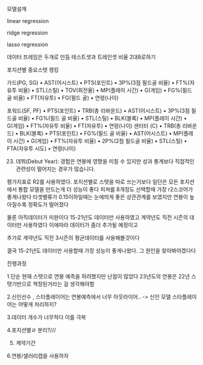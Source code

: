모델설계

linear regression

ridge regression 

lasso regression 

데이터 프레임은 두개로 만듬   테스트셋과 트레인셋 비율 2대8로하기 


포지션별 중요스탯 랭킹

가드(PG, SG)
•	AST(어시스트)
•	PTS(포인트)
•	3P%(3점 필드골 비율)
•	FT%(자유투 비율)
•	STL(스틸)
•	TOV(회전율)
•	MP(플레이 시간)
•	G(게임)
•	FG%(필드 골 비율)
•	FT(자유투)
•	FG(필드 골)
•	연령(나이)

포워드(SF, PF)
•	PTS(포인트)
•	TRB(총 리바운드)
•	AST(어시스트)
•	3P%(3점 필드골 비율)
•	FG%(필드 골 비율)
•	STL(스틸)
•	BLK(블록)
•	MP(플레이 시간)
•	G(게임)
•	FT%(자유투 비율)
•	FT(자유투)
•	연령(나이)
센터터 (C)
•	TRB(총 리바운드)
•	BLK(블록)
•	PTS(포인트)
•	FG%(필드 골 비율)
•	AST(어시스트)
•	MP(플레이 시간)
•	G(게임)
•	FT%(자유투 비율)
•	2P%(2점 필드골 비율)
•	STL(스틸)
•	FTA(자유투 시도)
•	연령(나이)


23.	데뷔(Debut Year): 경험은 연봉에 영향을 미칠 수 있지만 성과 통계보다 직접적인 관련성이 떨어지는 경우가 많습니다.

평가지표로 R2를 사용하였다.
포지션별로 스탯을 따로 쓰는거보다 일단은 모든 포지션에서 통합 모델을 만드는게 더 성능이 좋다
피쳐를 8개정도 선택할때 가장 r2스코어가 좋게나왔다 
타겟밸류가 0.15이하일때는 눈에띄게 좋은 상관관계를 보였지만 연봉이 높아질수록 정확도가 떨어졌다 




물론 아직데이터가 미완이다 15-21년도 데이터만 사용하였고 계약년도 직전 시즌의 데이터만 사용하였다 이에따라 데이터가 좀더 추가될 예정이고

추가로  계약년도 직전 3시즌의 평균데이터를 사용해볼것이다 

결국 15-21년도 데이터만 사용할때 가장 성능이 좋게나왔다. 그 원인을 찾아봐야겠다다























진행과정

1.단순 현재 스탯으로 연봉 예측을 하려했지만 난점이 많았다
23년도의 연봉은 22년 스탯기반으로 책정된거라는 걸 생각해야함


2.신인선수 , 스타플레이어는 연봉예측에서 너무 아웃라이어..   -> 신인 모델 스타플레이어는 어떻게 처리하지? 

3.데이터 개수가 너무적다 이를 극복  

4.포지션별ㄹ 분리?///


5. 계약기간 

6.연봉/샐러리캡을 사용하자
